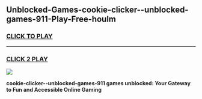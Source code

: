 
## Unblocked-Games-cookie-clicker--unblocked-games-911-Play-Free-houlm
<h3>
<a href="https://premium76.site?title=cookie-clicker--unblocked-games-911&ref=10A">CLICK TO PLAY</a></h3>
<hr>

<h3>
<a href="https://premium76.site?title=cookie-clicker--unblocked-games-911&ref=10A">CLICK 2 PLAY</a>
  
</h3>

<a href="https://premium76.site?title=cookie-clicker--unblocked-games-911&ref=10A"><img src="https://clearcache.store/games.png"></a>


**cookie-clicker--unblocked-games-911 games unblocked: Your Gateway to Fun and Accessible Online Gaming**
